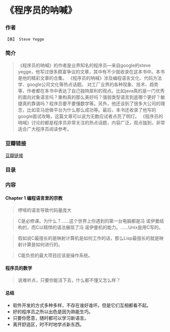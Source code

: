 《程序员的呐喊》
=============================

### 作者
    【美】 Steve Yegge

### 简介
> 《程序员的呐喊》的作者是业界知名的程序员—来自google的steve yegge，他写过很多颇富争议的文章，其中有不少就收录在这本书中。本书是他的精彩文章的合集。
《程序员的呐喊》涉及编程语言文化、代码方法学、google公司文化等热点话题。
对工厂业界的各种现象、技术、趋势等，作者都在本书中表达了自己独特犀利的观点。比如java真的是一门优秀的面向对象语言吗？重构真的那么美好吗？强弱类型语言到底哪个更好？敏捷真的靠谱吗？程序员要不要懂数学等。另外，他还谈到了很多大公司的理念，比如亚马逊做平台为什么那么成功等。最后，本书还收录了他写的google面试攻略，这篇文章可以说为无数应试者点亮了明灯。
《程序员的呐喊》讨论的都是程序员非常关注的热点话题，内容广泛，观点独到，非常适合广大程序员阅读参考。


### 豆瓣链接
  [豆瓣链接](http://book.douban.com/subject/25884108/)

### 目录

### 内容

#### Chapter 1 编程语言里的宗教

> 啰嗦的语言导致代码量庞大

> C是必修课。为什么？……这个世界上你遇到的第一台电脑都是冯 诺伊曼结构的，而C以精悍的语法展现了冯 诺伊曼机的能力。……Unix是用C写的。

> 假如说C最擅长的是映射计算机是如何工作的话，那么Lisp最擅长的就是映射计算是如何进行的。

> C能负担的最大项目应该是操作系统。

> 


#### 程序员的数学

> 说难听点，只要你能活下去，什么都不懂又怎么样？

#### 总结
* 软件开发的方式多种多样，不存在谁好谁坏。但是它们互相都看不起。
* 好的程序员之所以出色是因为熟能生巧。
* 只要你愿意，随时都可以学习新语言。
* 离开舒适区，时不时地学点新东西。

